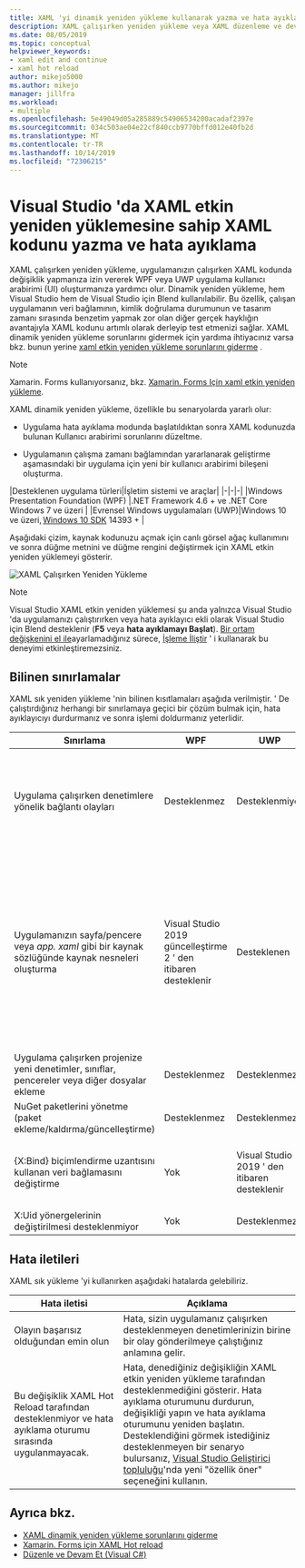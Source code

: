 ```yaml
---
title: XAML 'yi dinamik yeniden yükleme kullanarak yazma ve hata ayıklama
description: XAML çalışırken yeniden yükleme veya XAML düzenleme ve devam etme, uygulamaları çalıştırırken XAML kodunuzda değişiklik yapmanıza olanak sağlar
ms.date: 08/05/2019
ms.topic: conceptual
helpviewer_keywords:
- xaml edit and continue
- xaml hot reload
author: mikejo5000
ms.author: mikejo
manager: jillfra
ms.workload:
- multiple
ms.openlocfilehash: 5e49049d05a285889c54906534200acadaf2397e
ms.sourcegitcommit: 034c503ae04e22cf840ccb9770bffd012e40fb2d
ms.translationtype: MT
ms.contentlocale: tr-TR
ms.lasthandoff: 10/14/2019
ms.locfileid: "72306215"
---
```

# <a name="write-and-debug-running-xaml-code-with-xaml-hot-reload-in-visual-studio"></a>Visual Studio 'da XAML etkin yeniden yüklemesine sahip XAML kodunu yazma ve hata ayıklama

XAML çalışırken yeniden yükleme, uygulamanızın çalışırken XAML kodunda değişiklik yapmanıza izin vererek WPF veya UWP uygulama kullanıcı arabirimi (UI) oluşturmanıza yardımcı olur. Dinamik yeniden yükleme, hem Visual Studio hem de Visual Studio için Blend kullanılabilir. Bu özellik, çalışan uygulamanın veri bağlamının, kimlik doğrulama durumunun ve tasarım zamanı sırasında benzetim yapmak zor olan diğer gerçek hayklığın avantajıyla XAML kodunu artımlı olarak derleyip test etmenizi sağlar. XAML dinamik yeniden yükleme sorunlarını gidermek için yardıma ihtiyacınız varsa bkz. bunun yerine [xaml etkin yeniden yükleme sorunlarını giderme](xaml-hot-reload-troubleshooting.md) .

> [!NOTE]
> Xamarin. Forms kullanıyorsanız, bkz. [Xamarin. Forms Için xaml etkin yeniden yükleme](/xamarin/xamarin-forms/xaml/hot-reload).

XAML dinamik yeniden yükleme, özellikle bu senaryolarda yararlı olur:

* Uygulama hata ayıklama modunda başlatıldıktan sonra XAML kodunuzda bulunan Kullanıcı arabirimi sorunlarını düzeltme.

* Uygulamanın çalışma zamanı bağlamından yararlanarak geliştirme aşamasındaki bir uygulama için yeni bir kullanıcı arabirimi bileşeni oluşturma.

|Desteklenen uygulama türleri|İşletim sistemi ve araçlar|
|-|-|-|
|Windows Presentation Foundation (WPF) |.NET Framework 4.6 + ve .NET Core</br>Windows 7 ve üzeri |
|Evrensel Windows uygulamaları (UWP)|Windows 10 ve üzeri, [Windows 10 SDK](https://developer.microsoft.com/windows/downloads/windows-10-sdk) 14393 + |

Aşağıdaki çizim, kaynak kodunuzu açmak için canlı görsel ağaç kullanımını ve sonra düğme metnini ve düğme rengini değiştirmek için XAML etkin yeniden yüklemeyi gösterir.

![XAML Çalışırken Yeniden Yükleme](../debugger/media/xaml-hot-reload-using.gif)

> [!NOTE]
> Visual Studio XAML etkin yeniden yüklemesi şu anda yalnızca Visual Studio 'da uygulamanızı çalıştırırken veya hata ayıklayıcı ekli olarak Visual Studio için Blend desteklenir (**F5** veya **hata ayıklamayı Başlat**). [Bir ortam değişkenini el ile](xaml-hot-reload-troubleshooting.md#verify-that-you-use-start-debugging-rather-than-attach-to-process)ayarlamadığınız sürece, [İşleme İliştir](../debugger/attach-to-running-processes-with-the-visual-studio-debugger.md) ' i kullanarak bu deneyimi etkinleştiremezsiniz.

## <a name="known-limitations"></a>Bilinen sınırlamalar

XAML sık yeniden yükleme 'nin bilinen kısıtlamaları aşağıda verilmiştir. ' De çalıştırdığınız herhangi bir sınırlamaya geçici bir çözüm bulmak için, hata ayıklayıcıyı durdurmanız ve sonra işlemi doldurmanız yeterlidir.

|Sınırlama|WPF|UWP|Notlar|
|-|-|-|-|
|Uygulama çalışırken denetimlere yönelik bağlantı olayları|Desteklenmez|Desteklenmiyor|Bkz: hata: *Olay başarısız olduğundan emin olun*. WPF 'de, var olan bir olay işleyicisine başvurabilirsiniz. UWP uygulamalarında, var olan bir olay işleyicisine başvurulması desteklenmez.|
|Uygulamanızın sayfa/pencere veya *app. xaml* gibi bir kaynak sözlüğünde kaynak nesneleri oluşturma|Visual Studio 2019 güncelleştirme 2 ' den itibaren desteklenir|Desteklenen|Örnek: `StaticResource` olarak kullanmak için bir kaynak sözlüğüne `SolidColorBrush` ekleme.</br>Not: Statik kaynaklar, stil dönüştürücüler ve bir kaynak sözlüğüne yazılan diğer öğeler, XAML etkin yeniden yükleme kullanılırken uygulanabilir/kullanılabilir. Yalnızca kaynağın oluşturulması desteklenmez.</br> Kaynak sözlüğünü değiştirme `Source` özelliği.|
|Uygulama çalışırken projenize yeni denetimler, sınıflar, pencereler veya diğer dosyalar ekleme|Desteklenmez|Desteklenmez|Yok.|
|NuGet paketlerini yönetme (paket ekleme/kaldırma/güncelleştirme)|Desteklenmez|Desteklenmez|Yok.|
|{X:Bind} biçimlendirme uzantısını kullanan veri bağlamasını değiştirme|Yok|Visual Studio 2019 ' den itibaren desteklenir|Bu, Windows 10 sürüm 1809 (derleme 10.0.17763) gerektirir. Visual Studio 2017 veya önceki sürümlerde desteklenmez.|
|X:Uid yönergelerinin değiştirilmesi desteklenmiyor|Yok|Desteklenmez|Yok.|

## <a name="error-messages"></a>Hata iletileri

XAML sık yükleme 'yi kullanırken aşağıdaki hatalarda gelebiliriz.

|Hata iletisi|Açıklama|
|-|-|
|Olayın başarısız olduğundan emin olun|Hata, sizin uygulamanız çalışırken desteklenmeyen denetimlerinizin birine bir olay gönderilmeye çalıştığınız anlamına gelir.|
|Bu değişiklik XAML Hot Reload tarafından desteklenmiyor ve hata ayıklama oturumu sırasında uygulanmayacak.|Hata, denediğiniz değişikliğin XAML etkin yeniden yükleme tarafından desteklenmediğini gösterir. Hata ayıklama oturumunu durdurun, değişikliği yapın ve hata ayıklama oturumunu yeniden başlatın. Desteklendiğini görmek istediğiniz desteklenmeyen bir senaryo bulursanız, [Visual Studio Geliştirici topluluğu](https://developercommunity.visualstudio.com/spaces/8/index.html)'nda yeni "özellik öner" seçeneğini kullanın. |

## <a name="see-also"></a>Ayrıca bkz.

* [XAML dinamik yeniden yükleme sorunlarını giderme](xaml-hot-reload-troubleshooting.md)
* [Xamarin. Forms için XAML Hot reload](/xamarin/xamarin-forms/xaml/hot-reload)
* [Düzenle ve Devam Et (Visual C#)](../debugger/edit-and-continue-visual-csharp.md)
